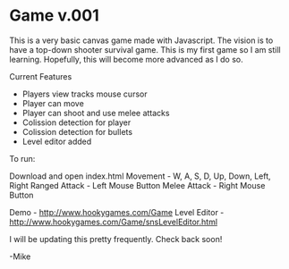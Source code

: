 Game v.001
==========

This is a very basic canvas game made with Javascript. The vision is to have a top-down shooter survival game. This is my first game so I am still learning. Hopefully, this will become more advanced as I do so.

Current Features
- Players view tracks mouse cursor
- Player can move
- Player can shoot and use melee attacks
- Colission detection for player
- Colission detection for bullets
- Level editor added

To run:

Download and open index.html
Movement - W, A, S, D, Up, Down, Left, Right
Ranged Attack - Left Mouse Button
Melee Attack - Right Mouse Button

Demo - http://www.hookygames.com/Game
Level Editor - http://www.hookygames.com/Game/snsLevelEditor.html

I will be updating this pretty frequently. Check back soon!

-Mike


